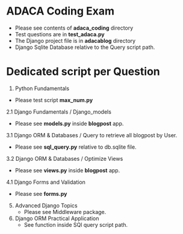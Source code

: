 # ADACA Coding Exam 
- Please see contents of __adaca_coding__ directory
- Test questions are in __test_adaca.py__
- The Django project file is in __adacablog__ directory
- Django Sqlite Database relative to the Query script path.
  
# Dedicated script per Question
1. Python Fundamentals
  - Please test script __max_num.py__

2.1 Django Fundamentals / Django_models
  - Please see __models.py__ inside __blogpost__ app.

3.1 Django ORM & Databases / Query to retrieve all blogpost by User.
  - Please see __sql_query.py__ relative to db.sqlite file.

3.2 Django ORM & Databases / Optimize Views
  - Please see __views.py__ inside __blogpost__ app.

4.1 Django Forms and Validation
   - Please see __forms.py__

5. Advanced Django Topics
   - Please see Middleware package.
6. Django ORM Practical Application
   - See function inside SQl query script path.
